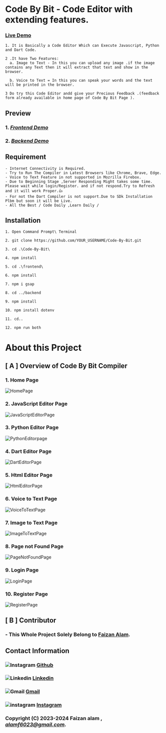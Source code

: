 # Code By Bit - Code Editor with extending features.

 ### **[Live Demo ](https://codebybit-85b0c.web.app/)**
    1. It is Basically a Code Editor Which can Execute Javascript, Python and Dart Code. 

    2 .It have Two Features:
      a. Image to Text - In this you can upload any image .if the image contains any Text then it will extract that text and show in the browser.

      b. Voice to Text = In this you can speak your words and the text will be printed in the browser.
    
    3 Do try this Code Editor andd give your Precious Feedback .(feedback form already available in home page of Code By Bit Page ).

 ## Preview 

 ### 1. *[Frontend Demo](https://codebybit-85b0c.web.app/)*
 ### 2. *[Backend Demo](https://codebybit-backend.onrender.com/)*
  
  ## Requirement

    - Internet Connectivity is Required.
    - Try to Run The Compiler in Latest Browsers like Chrome, Brave, Edge.
    - Voice to Text Feature in not supported in Mozrilla Firebox.
    - Due to Beginning Stage ,Server Responding Might takes some time. Please wait while login/Register. and if not respond.Try to Refresh and it will work Proper.👍
    - For not the Dart Compiler is not support.Due to SDk Installation Plbm but soon it will be Live.
    - All the Best / Code Daily ,Learn Daily /

  ## Installation 
    1. Open Command Prompt\ Terminal

    2. git clone https://github.com/YOUR_USERNAME/Code-By-Bit.git

    3. cd .\Code-By-Bit\

    4. npm install

    5. cd .\frontend\

    6. npm install

    7. npm i gsap

    8. cd ../backend

    9. npm install

    10. npm install dotenv

    11. cd..

    12. npm run both

# About this Project

## [ A ] Overview of Code By Bit Compiler 
  <!-- ![Overview](./images/overview.png) -->
  ### 1. Home Page
  ![HomePage](./documentation/Project%20Assets/HomePage.PNG)

  ### 2. JavaScript Editor Page
  ![JavaScriptEditorPage](./documentation/Project%20Assets/JavascriptEditorPage.PNG)

  ### 3. Python Editor Page
  ![PythonEditorpage](./documentation/Project%20Assets/PythonEditorPage.PNG)

  ### 4. Dart Editor Page
  ![DartEditorPage](./documentation/Project%20Assets/DartPage.PNG)

  ### 5. Html Editor Page
  ![HtmlEditorPage](./documentation/Project%20Assets/htmlPage.PNG)

  ### 6. Voice to Text Page
  ![VoiceToTextPage](./documentation/Project%20Assets/Image2TextPage.PNG)

  ### 7. Image to Text Page
  ![ImageToTextPage](./documentation/Project%20Assets/Voice2TextPage.PNG)

  ### 8. Page not Found Page
  ![PageNotFoundPage](./documentation/Project%20Assets/PagenotfoundPage.PNG)

  ### 9. Login Page
  ![LoginPage](./documentation/Project%20Assets/LoginPage.PNG)

  ### 10. Register Page
  ![RegisterPage](./documentation/Project%20Assets/RegisterPage.PNG)

## [ B ] Contributor

### - This Whole Project Solely Belong to **[Faizan Alam](https://faizan619.github.io/Faizan_Portfolio/)**.

## Contact Information

 ###  ![Instagram](./documentation/Project%20Assets/icons8-github-20.png) [Github](https://github.com/faizan619)  
 ###  ![Linkedin](./documentation/Project%20Assets/icons8-linkedin-20.png) [Linkedin](https://www.linkedin.com/in/faizan-alam-/)
### ![Gmail](./documentation/Project%20Assets/icons8-gmail-20.png)  [Gmail](alamf6023@gmail.com)
### ![instagram](./documentation/Project%20Assets/icons8-instagram-20.png)  [Instagram](https://www.instagram.com/faizan_alam_._/)


### Copyright (C) 2023-2024 **Faizan alam** , *alamf6023@gmail.com*.